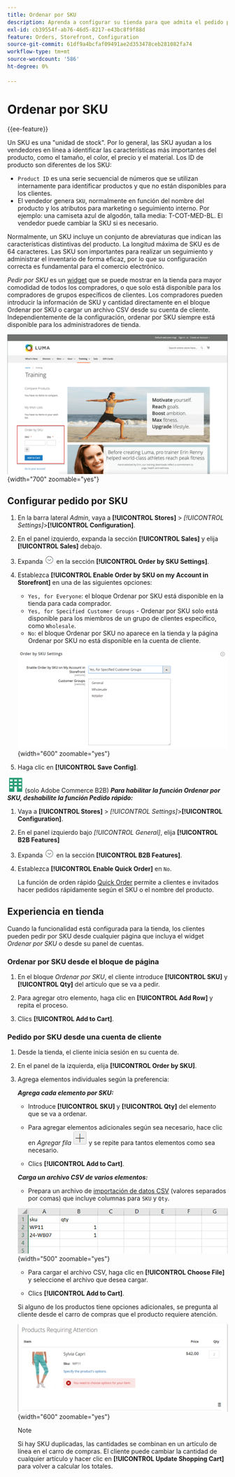 ```yaml
---
title: Ordenar por SKU
description: Aprenda a configurar su tienda para que admita el pedido por SKU como comodidad para sus clientes.
exl-id: cb39554f-ab76-46d5-8217-e43bc8f9f88d
feature: Orders, Storefront, Configuration
source-git-commit: 61df9a4bcfaf09491ae2d353478ceb281082fa74
workflow-type: tm+mt
source-wordcount: '586'
ht-degree: 0%

---
```


# Ordenar por SKU

{{ee-feature}}

Un SKU es una &quot;unidad de stock&quot;. Por lo general, las SKU ayudan a los vendedores en línea a identificar las características más importantes del producto, como el tamaño, el color, el precio y el material. Los ID de producto son diferentes de los SKU:

- `Product ID` es una serie secuencial de números que se utilizan internamente para identificar productos y que no están disponibles para los clientes.
- El vendedor genera `SKU`, normalmente en función del nombre del producto y los atributos para marketing o seguimiento interno. Por ejemplo: una camiseta azul de algodón, talla media: T-COT-MED-BL. El vendedor puede cambiar la SKU si es necesario.

Normalmente, un SKU incluye un conjunto de abreviaturas que indican las características distintivas del producto. La longitud máxima de SKU es de 64 caracteres. Las SKU son importantes para realizar un seguimiento y administrar el inventario de forma eficaz, por lo que su configuración correcta es fundamental para el comercio electrónico.

_Pedir por SKU_ es un [widget](../content-design/widgets.md) que se puede mostrar en la tienda para mayor comodidad de todos los compradores, o que solo está disponible para los compradores de grupos específicos de clientes. Los compradores pueden introducir la información de SKU y cantidad directamente en el bloque Ordenar por SKU o cargar un archivo CSV desde su cuenta de cliente. Independientemente de la configuración, ordenar por SKU siempre está disponible para los administradores de tienda.

![Ordenar por SKU en la tienda](./assets/storefront-order-by-sku.png){width="700" zoomable="yes"}

## Configurar pedido por SKU

1. En la barra lateral _Admin_, vaya a **[!UICONTROL Stores]** > _[!UICONTROL Settings]_>**[!UICONTROL Configuration]**.

1. En el panel izquierdo, expanda la sección **[!UICONTROL Sales]** y elija **[!UICONTROL Sales]** debajo.

1. Expanda ![Selector de expansión](../assets/icon-display-expand.png) en la sección **[!UICONTROL Order by SKU Settings]**.

1. Establezca **[!UICONTROL Enable Order by SKU on my Account in Storefront]** en una de las siguientes opciones:

   - `Yes, for Everyone`: el bloque Ordenar por SKU está disponible en la tienda para cada comprador.
   - `Yes, for Specified Customer Groups` - Ordenar por SKU solo está disponible para los miembros de un grupo de clientes específico, como `Wholesale`.
   - `No`: el bloque Ordenar por SKU no aparece en la tienda y la página Ordenar por SKU no está disponible en la cuenta de cliente.

   ![Ordenar por configuración de SKU](../configuration-reference/sales/assets/sales-order-by-sku-settings.png){width="600" zoomable="yes"}

1. Haga clic en **[!UICONTROL Save Config]**.

![Adobe Commerce B2B](../assets/b2b.svg) (solo Adobe Commerce B2B) _&#x200B;**Para habilitar la función Ordenar por SKU, deshabilite la función Pedido rápido:**&#x200B;_

1. Vaya a **[!UICONTROL Stores]** > _[!UICONTROL Settings]_>**[!UICONTROL Configuration]**.

1. En el panel izquierdo bajo _[!UICONTROL General]_, elija **[!UICONTROL B2B Features]**

1. Expanda ![Selector de expansión](../assets/icon-display-expand.png) en la sección **[!UICONTROL B2B Features]**.

1. Establezca **[!UICONTROL Enable Quick Order]** en `No`.

   La función de orden rápido [Quick Order](../b2b/quick-order.md) permite a clientes e invitados hacer pedidos rápidamente según el SKU o el nombre del producto.

## Experiencia en tienda

Cuando la funcionalidad está configurada para la tienda, los clientes pueden pedir por SKU desde cualquier página que incluya el widget _Ordenar por SKU_ o desde su panel de cuentas.

### Ordenar por SKU desde el bloque de página

1. En el bloque _Ordenar por SKU_, el cliente introduce **[!UICONTROL SKU]** y **[!UICONTROL Qty]** del artículo que se va a pedir.

1. Para agregar otro elemento, haga clic en **[!UICONTROL Add Row]** y repita el proceso.

1. Clics **[!UICONTROL Add to Cart]**.

### Pedido por SKU desde una cuenta de cliente

1. Desde la tienda, el cliente inicia sesión en su cuenta de.

1. En el panel de la izquierda, elija **[!UICONTROL Order by SKU]**.

1. Agrega elementos individuales según la preferencia:

   _&#x200B;**Agrega cada elemento por SKU:**&#x200B;_

   - Introduce **[!UICONTROL SKU]** y **[!UICONTROL Qty]** del elemento que se va a ordenar.

   - Para agregar elementos adicionales según sea necesario, hace clic en _Agregar fila_ ![Botón de signo más](../assets/button-add-item.png) y se repite para tantos elementos como sea necesario.

   - Clics **[!UICONTROL Add to Cart]**.

   _&#x200B;**Carga un archivo CSV de varios elementos:**&#x200B;_

   - Prepara un archivo de [importación de datos CSV](../systems/data-csv.md) (valores separados por comas) que incluye columnas para `SKU` y `Qty`.

   ![SKU que importar](./assets/account-dashboard-order-by-sku-import.png){width="500" zoomable="yes"}

   - Para cargar el archivo CSV, haga clic en **[!UICONTROL Choose File]** y seleccione el archivo que desea cargar.

   - Clics **[!UICONTROL Add to Cart]**.

   Si alguno de los productos tiene opciones adicionales, se pregunta al cliente desde el carro de compras que el producto requiere atención.

   ![El Producto Requiere Atención](./assets/account-dashboard-order-by-sku-cart-product-requires-attention.png){width="600" zoomable="yes"}

   >[!NOTE]
   >
   >Si hay SKU duplicadas, las cantidades se combinan en un artículo de línea en el carro de compras. El cliente puede cambiar la cantidad de cualquier artículo y hacer clic en **[!UICONTROL Update Shopping Cart]** para volver a calcular los totales.


